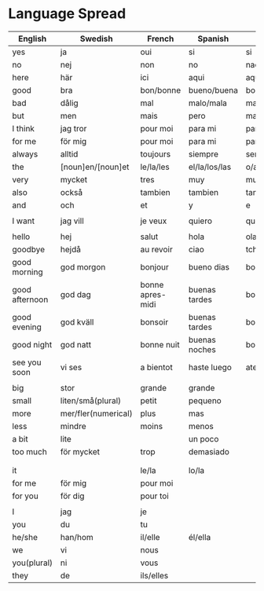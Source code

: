 # Language Spread

| English        | Swedish             | French           | Spanish       | Portugese         | Italian         |
| -------------- | ------------------- | ---------------- | ------------- | ----------------- | --------------- |
| yes            | ja                  | oui              | si            | si                | si              |
| no             | nej                 | non              | no            | nao               | no              |
| here           | här                 | ici              | aqui          | aqui              | qui             |
| good           | bra                 | bon/bonne        | bueno/buena   | bom/boa/bons/boas | buono           |
| bad            | dålig               | mal              | malo/mala     | mau               | cattivo/cattiva |
| but            | men                 | mais             | pero          | mas(mash or mass) | ma              |
| I think        | jag tror            | pour moi         | para mi       | para mim          | per me          |
| for me         | för mig             | pour moi         | para mi       | para mim          | per me          |
| always         | alltid              | toujours         | siempre       | sempre            | sempre          |
| the            | [noun]en/[noun]et   | le/la/les        | el/la/los/las | o/a/os/as         |                 |
| very           | mycket              | tres             | muy           | muito             | molto           |
| also           | också               | tambien          | tambien       | tambem            | anche           |
| and            | och                 | et               | y             | e                 | e               |
|                |                     |                  |               |                   |                 |
| I want         | jag vill            | je veux          | quiero        | quero             |                 |
|                |                     |                  |               |                   |                 |
| hello          | hej                 | salut            | hola          | ola               | ciao            |
| goodbye        | hejdå               | au revoir        | ciao          | tchau             | arrivederci     |
| good morning   | god morgon          | bonjour          | bueno dias    | bom dia           | buongiorno      |
| good afternoon | god dag             | bonne apres-midi | buenas tardes | boa tarde         | buon pomeriggio |
| good evening   | god kväll           | bonsoir          | buenas tardes | boa tarde         | buona serata    |
| good night     | god natt            | bonne nuit       | buenas noches | boa noite         | buona notte     |
| see you soon   | vi ses              | a bientot        | haste luego   | ate logo          | a dopo          |
|                |                     |                  |               |                   |                 |
| big            | stor                | grande           | grande        |                   |                 |
| small          | liten/små(plural)   | petit            | pequeno       |                   |                 |
| more           | mer/fler(numerical) | plus             | mas           |                   |                 |
| less           | mindre              | moins            | menos         |                   |                 |
| a bit          | lite                |                  | un poco       |                   |                 |
| too much       | för mycket          | trop             | demasiado     |                   | troppo          |
|                |                     |                  |               |                   |                 |
|                |                     |                  |               |                   |                 |
| it             |                     | le/la            | lo/la         |                   |                 |
| for me         | för mig             | pour moi         |               |                   |                 |
| for you        | för dig             | pour toi         |               |                   |                 |
|                |                     |                  |               |                   |                 |
| I              | jag                 | je               |               |                   |                 |
| you            | du                  | tu               |               |                   |                 |
| he/she         | han/hom             | il/elle          | él/ella       |                   |                 |
| we             | vi                  | nous             |               |                   |                 |
| you(plural)    | ni                  | vous             |               |                   |                 |
| they           | de                  | ils/elles        |               |                   |
